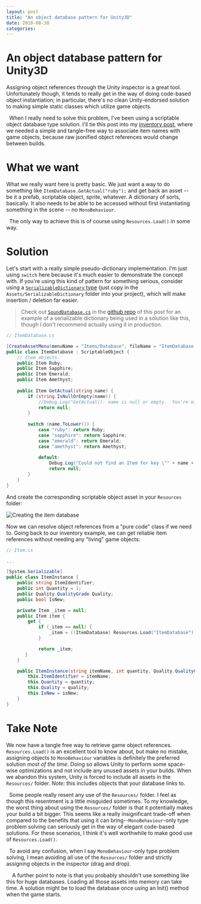 ```yaml
---
layout: post
title: "An object database pattern for Unity3D"
date: 2018-08-30
categories:
---
```


# An object database pattern for Unity3D
Assigning object references through the Unity inspector is a great tool.  Unfortunately though, it tends to really get in the way of doing code-based object instantiation; in particular, there's no clean Unity-endorsed solution to making simple static classes which utilize game objects.

&nbsp;
When I really need to solve this problem, I've been using a scriptable object database type solution.  I'll tie this post into my [inventory post](https://toqoz.svbtle.com/a-unity-inventory-system-that-actually-works), where we needed a simple and tangle-free way to associate item names with game objects, because raw jsonified object references would change between builds.

# What we want
What we really want here is pretty basic.  We just want a way to do something like `ItemDatabase.GetActual("ruby");` and get back an asset -- be it a prefab, scriptable object, sprite, whatever.  A dictionary of sorts, basically.  It also needs to be able to be accessed without first instantiating something in the scene -- no `MonoBehaviour`.

&nbsp;
The only way to achieve this is of course using `Resources.Load()` in some way.

# Solution
Let's start with a really simple pseudo-dictionary implementation.  I'm just using `switch` here because it's much easier to demonstrate the concept with.  If you're using this kind of pattern for something serious, consider using a [`SerializableDictionary` type](https://github.com/azixMcAze/Unity-SerializableDictionary) (just copy in the `Assets/SerializableDictionary` folder into your project), which will make insertion / deletion far easier.

>Check out [`SoundDatabase.cs`](https://github.com/Toqozz/blog-code/blob/master/database/SoundDatabase.cs) in the [github repo](https://github.com/Toqozz/blog-code/blob/master/database) of this post for an example of a serializable dictionary being used in a solution like this, though I don't recommend actually using it in production.

```cs
// ItemDatabase.cs

[CreateAssetMenu(menuName = "Items/Database", fileName = "ItemDatabase.asset")]
public class ItemDatabase : ScriptableObject {
	// Item objects.
	public Item Ruby;
	public Item Sapphire;
	public Item Emerald;
	public Item Amethyst;
	
    public Item GetActual(string name) {
	    if (string.IsNullOrEmpty(name)) {
		    //Debug.Log("GetActual(): name is null or empty.  You're either checking an empty slot or using this function incorrectly.");
		    return null;
	    }
	    
		switch (name.ToLower()) {
			case "ruby": return Ruby;
			case "sapphire": return Sapphire;
			case "emerald": return Emerald;
			case "amethyst": return Amethyst;
			
            default: 
	            Debug.Log("Could not find an Item for key \"" + name + "\", is it typed correctly?");
	            return null;
		}
	}
}
```

And create the corresponding scriptable object asset in your `Resources` folder:

![Creating the item database](https://imgur.com/F62i2EZ.gif)

Now we can resolve object references from a "pure code" class if we need to.  Going back to our inventory example, we can get reliable item references without needing any "living" game objects:
```cs
// Item.cs

...

[System.Serializable]
public class ItemInstance {
    public string ItemIdentifier;
    public int Quantity = 1;
    public Quality.QualityGrade Quality;
    public bool IsNew;

    private Item _item = null;
    public Item item {
        get {
            if (_item == null) {
                _item = ((ItemDatabase) Resources.Load("ItemDatabase")).GetActual(ItemIdentifier);
            }

            return _item;
       }
    }

    public ItemInstance(string itemName, int quantity, Quality.QualityGrade quality, bool isNew) {
        this.ItemIdentifier = itemName;
        this.Quantity = quantity;
        this.Quality = quality;
        this.IsNew = isNew;
    }
}
```

# Take Note
We now have a tangle free way to retrieve game object references.  `Resources.Load()` is an excellent tool to know about, but make no mistake, assigning objects to `MonoBehaviour` variables is definitely the preferred solution *most of the time*.  Doing so allows Unity to perform some space-wise optimizations and not include any unused assets in your builds.  When we abandon this system, Unity is forced to include all assets in the  `Resources/` folder.  *Note:* this includes objects that your database links to.

&nbsp;
Some people really resent any use of the `Resources/` folder.  I feel as though this resentment is a little misguided sometimes.  To my knowledge, the worst thing about using the `Resources/` folder is that it potentially makes your build a bit bigger.  This seems like a really insignificant trade-off when compared to the benefits that using it can bring--`MonoBehaviour`-only type problem solving can seriously get in the way of elegant code-based solutions.  For these scenarios, I think it's well worthwhile to make good use of `Resources.Load()`.

&nbsp;
To avoid any confusion, when I say `MonoBehaviour`-only type problem solving, I mean avoiding all use of the `Resources/` folder and strictly assigning objects in the inspector (drag and drop).


&nbsp;
&nbsp;
A further point to note is that you probably shouldn't use something like this for huge databases.  Loading all those assets into memory can take time.  A solution might be to load the database once using an Init() method when the game starts.


